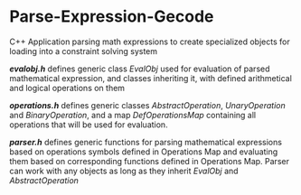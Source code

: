 # Parse-Expression-Gecode
C++ Application parsing math expressions to create specialized objects for loading into a constraint solving system

**_evalobj.h_** defines generic class *EvalObj* used for evaluation of parsed mathematical expression, and classes inheriting it, with defined arithmetical and logical operations on them

**_operations.h_** defines generic classes *AbstractOperation*, *UnaryOperation* and *BinaryOperation*, and a map *DefOperationsMap* containing all operations that will be used for evaluation.

**_parser.h_** defines generic functions for parsing mathematical expressions based on operations symbols defined in Operations Map and evaluating them based on corresponding functions defined in Operations Map. Parser can work with any objects as long as they inherit *EvalObj* and *AbstractOperation*
